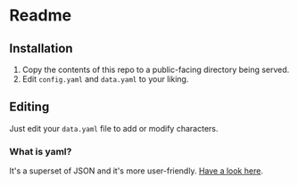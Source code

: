 # Readme

## Installation

1. Copy the contents of this repo to a public-facing directory being served.
2. Edit `config.yaml` and `data.yaml` to your liking.

## Editing

Just edit your `data.yaml` file to add or modify characters.

### What is yaml?

It's a superset of JSON and it's more user-friendly. [Have a look here](https://learnxinyminutes.com/docs/yaml/).